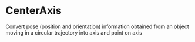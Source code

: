 # CenterAxis
Convert pose (position and orientation) information obtained from an object moving in a circular trajectory into axis and point on axis

